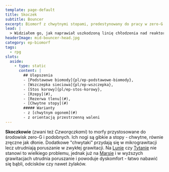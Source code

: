```yaml
---
template: page-default
title: Skoczek
subtitle: Bouncer
excerpt: Biomorf z chwytnymi stopami, predestynowany do pracy w zero-G
lead: |
  > Widziałem go, jak naprawiał uszkodzoną linię chłodzenia nad reaktorem. Wisiał do góry nogami, przytrzymując się stopami jak nietoperz, a rękami lutował. Nawet nie miał pasa asekuracyjnego. Tylko Skoczki tak potrafią — jakby grawitacja była sugestią.
headerImage: mid-bouncer-head.jpg
category: ep-biomorf
tags:
  - rpg
slots:
  aside:
    - type: static
      content: |
        ## Ulepszenia
        - [Podstawowe biomody]{pl/ep-podstawowe-biomody}, 
        - [Wszczepka sieciowa]{pl/ep-wszczepka}, 
        - [Stos korowy]{pl/ep-stos-korowy}, 
        - [Rzepy](#), 
        - [Rezerwa tlenu](#), 
        - [Chwytne stopy](#)
        ##### Warianty
        - z [chwytnym ogonem](#)
        - z orientacją przestrzenną waleni
---
```

**Skoczkowie** (zwani też _Czworączkami_) to morfy przystosowane do środowisk zero-G i podobnych. Ich nogi są gibkie a stopy - chwytne, równie zręczne jak dłonie. Dodatkowe "chwytaki" przydają się w mikrograwitacji lecz utrudniają poruszanie w zwykłej grawitacji. Na [Lunie](#) czy [Tytanie](#) nie stanowi to wielkiego problemu, jednak już na [Marsie](#) i w wyższych grawitacjach utrudnia poruszanie i powoduje dyskomfort - łatwo nabawić się bąbli, odcisków czy nawet żylaków.
